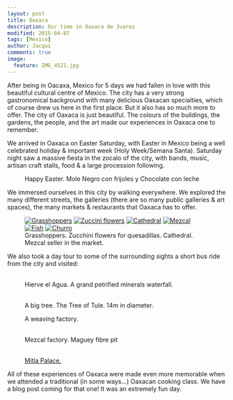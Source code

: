 ```yaml
---
layout: post
title: Oaxaca
description: Our time in Oaxaca de Juarez
modified: 2015-04-07
tags: [Mexico]
author: Jacqui
comments: true
image:
  feature: IMG_4521.jpg
---
```


After being in Oacaxa, Mexico for 5 days we had fallen in love with this beautiful cultural centre of Mexico. The city has a very strong gastronomical background with many delicious Oaxacan specialties, which of course drew us here in the first place. But it also has so much more to offer. The city of Oaxaca is just beautiful. The colours of the buildings, the gardens, the people, and the art made our experiences in Oaxaca one to remember. 

We arrived in Oaxaca on Easter Saturday, with Easter in Mexico being a well celebrated holiday & important week (Holy Week/Semana Santa). Saturday night saw a massive fiesta in the zocalo of the city, with bands, music, artisan craft stalls, food & a large procession following. 

<figure>
	<a href="../images/IMG_4559.jpg"><img src="../images/IMG_4559.jpg" alt=""></a>
	<figcaption>Happy Easter. Mole Negro con frijoles y Chocolate con leche</figcaption>
</figure>

We immersed ourselves in this city by walking everywhere. We explored the many different streets, the galleries (there are so many public galleries & art spaces), the many markets & restaurants that Oaxaca has to offer. 

<figure class="half">
	<a href="../images/IMG_4658.jpg"><img src="../images/IMG_4568.jpg" alt="Grasshoppers"></a>
	<a href="../images/IMG_4628.jpg"><img src="../images/IMG_4628.jpg" alt="Zuccini flowers"></a>
	<a href="../images/IMG_4619.jpg"><img src="../images/IMG_4619.jpg" alt="Cathedral"></a>
	<a href="../images/IMG_4911.jpg"><img src="../images/IMG_4911.jpg" alt="Mezcal"></a>
	<a href="../images/IMG_4914.jpg"><img src="../images/IMG_4914.jpg" alt="Fish"></a>
	<a href="../images/IMG_4640.jpg"><img src="../images/IMG_4640.jpg" alt="Churro"></a>
	<figcaption>Grasshoppers. Zucchini flowers for quesadillas. Cathedral. Mezcal seller in the market.</figcaption>
</figure>

We also took a day tour to some of the surrounding sights a short bus ride from the city and visited:

<figure class="half">
	<a href="../images/IMG_4694.jpg"><img src="../images/IMG_4694.jpg" alt=""></a>
	<a href="../images/IMG_4699.jpg"><img src="../images/IMG_4699.jpg" alt=""></a>
	<a href="../images/IMG_4717.jpg"><img src="../images/IMG_4717.jpg" alt=""></a>
	<a href="../images/IMG_4711.jpg"><img src="../images/IMG_4711.jpg" alt=""></a>
	<figcaption>Hierve el Agua. A grand petrified minerals waterfall.</figcaption>
</figure>

<figure class="half">
	<a href="../images/IMG_4836.jpg"><img src="../images/IMG_4836.jpg" alt=""></a>
	<a href="../images/IMG_4853.jpg"><img src="../images/IMG_4853.jpg" alt=""></a>
	<figcaption>A big tree. The Tree of Tule. 14m in diameter.</figcaption>
</figure>

<figure class="half">
	<a href="../images/IMG_4657.jpg"><img src="../images/IMG_4657.jpg" alt=""></a>
	<figcaption>A weaving factory. </figcaption>
</figure>

<figure class="half">
	<a href="../images/IMG_4825.jpg"><img src="../images/IMG_4825.jpg" alt=""></a>
	<a href="../images/IMG_4817.jpg"><img src="../images/IMG_4817.jpg" alt=""></a>
	<figcaption>Mezcal factory. Maguey fibre pit </figcaption>
</figure>

<figure class="half">
	<a href="../images/IMG_4793.jpg"><img src="../images/IMG_4793.jpg" alt=""></a>
	<a href="../images/IMG_4802.jpg"><img src="../images/IMG_4802.jpg" alt=""></a>
	<a href="../images/IMG_4781.jpg"><img src="../images/IMG_4781.jpg" alt=""></a>
	<a href="../images/IMG_4782.jpg"><img src="../images/IMG_4782.jpg" alt=""></a>
	<figcaption><a href="http://en.wikipedia.org/wiki/Mitla">Mitla Palace. </a></figcaption>
</figure>

All of these experiences of Oaxaca were made even more memorable when we attended a traditional (in some ways...) Oaxacan cooking class. We have a blog post coming for that one! It was an extremely fun day. 
